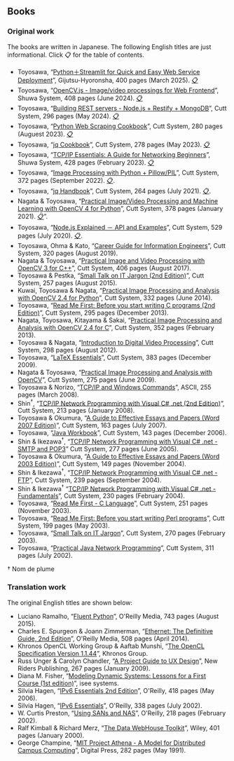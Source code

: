 ## Books

### Original work

The books are written in Japanese. The following English titles are just informational. Click 📋 for the table of contents.

- Toyosawa, “[Python＋Streamlit for Quick and Easy Web Service Deployment](https://gihyo.jp/book/2025/978-4-297-14764-8)”,
	Gijutsu-Hyoronsha, 400 pages (March 2025). [📋](./TOC/2025-Streamlit.md)
- Toyosawa, “[OpenCV.js - Image/video processings for Web Frontend](https://www.shuwasystem.co.jp/book/9784798072166.html)”,
	Shuwa System, 408 pages (June 2024). [📋](./TOC/2024-OpenCV-js.md)
- Toyosawa, “[Building REST servers - Node.js + Restify + MongoDB](https://www.cutt.co.jp/book/978-4-87783-549-1.html)”,
	Cutt System, 296 pages (May 2024). [📋](./TOC/2024-Restify.md)
- Toyosawa, “[Python Web Scraping Cookbook](https://www.cutt.co.jp/book/978-4-87783-541-5.html)”,
	Cutt System, 280 pages (Auguest 2023). [📋](./TOC/2023-WebScraping.md)
- Toyosawa, “[jq Cookbook](https://www.cutt.co.jp/book/978-4-87783-508-8.html)”,
	Cutt System, 278 pages (May 2023).  [📋](./TOC/2023-JqCookbook.md)
- Toyosawa, “[TCP/IP Essentials: A Guide for Networking Beginners](https://www.shuwasystem.co.jp/book/9784798068664.html)”,
	Shuwa System, 428 pages (February 2023). [📋](./TOC/2023-TcpIp.md)
- Toyosawa, “[Image Processing with Python + Pillow/PIL](https://cutt.co.jp/book/978-4-87783-525-5.html)”,
	Cutt System, 372 pages (September 2022). [📋](./TOC/2022-Pillow.md).
- Toyosawa, “[jq Handbook](https://www.cutt.co.jp/book/978-4-87783-491-3.html)”,
	Cutt System, 264 pages (July 2021). [📋](./TOC/2021-JqHandbook.md).
- Nagata & Toyosawa, “[Practical Image/Video Processing and Machine Learning with OpenCV 4 for Python](https://www.cutt.co.jp/book/978-4-87783-460-9.html)”,
	Cutt System, 378 pages (January 2021). [📋](./TOC/2021-OpenCV-Python.md)”.
- Toyosawa, “[Node.js Explained － API and Examples](https://www.cutt.co.jp/book/978-4-87783-489-0.html)”,
	Cutt System, 529 pages (July 2020). [📋](./TOC/2020-Node.md).
- Toyosawa, Ohma & Kato, “[Career Guide for Information Engineers](https://www.cutt.co.jp/book/978-4-87783-463-0.html)”,
	Cutt System, 320 pages (August 2019).
- Nagata & Toyosawa, “[Practical Image and Video Processing with OpenCV 3 for C++](https://www.cutt.co.jp/book/978-4-87783-380-0.html)”,
	Cutt System, 406 pages (August 2017).
- Toyosawa & Pestka, “[Small Talk on IT Jargon (2nd Edition)](https://www.cutt.co.jp/book/978-4-87783-372-5.html)”,
	Cutt System, 257 pages (August 2015).
- Kuwai, Toyosawa & Nagata, “[Practical Image Processing and Analysis with OpenCV 2.4 for Python](https://www.cutt.co.jp/book/978-4-87783-346-6.html)”,
	Cutt System, 332 pages (June 2014).
- Toyosawa, “[Read Me First: Before you start writing C programs (2nd Edition)](https://www.cutt.co.jp/book/978-4-87783-334-3.html)”,
	Cutt System, 295 pages (December 2013).
- Nagata, Toyosawa, Kitayama & Sakai, “[Practical Image Processing and Analysis with OpenCV 2.4 for C](https://www.cutt.co.jp/book/978-4-87783-184-4.html)”,
	Cutt System, 352 pages (February 2013).
- Toyosawa & Nagata, “[Introduction to Digital Video Processing](https://www.cutt.co.jp/book/978-4-87783-183-7.html)”,
	Cutt System, 298 pages (August 2012).
- Toyosawa, “[LaTeX Essentials](https://www.cutt.co.jp/book/978-4-87783-230-8.html)”,
	Cutt System, 383 pages (December 2009).
- Nagata & Toyosawa, “[Practical Image Processing and Analysis with OpenCV](https://www.cutt.co.jp/book/978-4-87783-203-2.html)”,
	Cutt System, 275 pages (June 2009).
- Toyosawa & Norizo, “[TCP/IP and Windows Commands](https://asciimw.jp/search/isbn/978-4-7561-5144-5)”,
	ASCII, 255 pages (March 2008).
- Shin<sup>†</sup>, “[TCP/IP Network Programming with Visual C# .net (2nd Edition)](https://www.cutt.co.jp/book/4-87783-182-0.html)”,
	Cutt System, 213 pages (January 2008).
- Toyosawa & Okumura, “[A Guide to Effective Essays and Papers (Word 2007 Edition)](https://www.cutt.co.jp/book/4-87783-156-1.html)”,
	Cutt System, 163 pages (July 2007).
- Toyosawa, “[Java Workbook](https://www.cutt.co.jp/book/4-87783-824-4.html)”,
	Cutt System, 143 pages (December 2006).
- Shin & Ikezawa<sup>†</sup>, “[TCP/IP Network Programming with Visual C# .net - SMTP and POP3](https://www.cutt.co.jp/book/4-87783-126-6.html)”
	Cutt System, 277 pages (June 2005).
- Toyosawa & Okumura, “[A Guide to Effective Essays and Papers (Word 2003 Edition)](https://www.cutt.co.jp/book/4-87783-128-2.html)”,
	Cutt System, 149 pages (November 2004).
- Shin & Ikezawa<sup>†</sup>, “[TCP/IP Network Programming with Visual C# .net - FTP](https://www.cutt.co.jp/book/4-87783-125-8.html)”,
	Cutt System, 239 pages (September 2004).
- Shin & Ikezawa<sup>†</sup> “[TCP/IP Network Programming with Visual C# .net - Fundamentals](https://www.cutt.co.jp/book/4-87783-105-3.html)”,
	Cutt System, 230 pages (February 2004).
- Toyosawa, “[Read Me First - C Language](https://www.cutt.co.jp/book/978-4-87783-334-3.html)”,
	Cutt System, 251 pages (November 2003).
- Toyosawa, “[Read Me First: Before you start writing Perl programs](https://www.cutt.co.jp/book/4-87783-075-8.html)”,
	Cutt System, 199 pages (May 2003).
- Toyosawa, “[Small Talk on IT Jargon](https://www.cutt.co.jp/book/4-87783-079-0.html)”,
	Cutt System, 270 pages (February 2003).
- Toyosawa, “[Practical Java Network Programming](https://www.cutt.co.jp/book/4-87783-049-9.html)”,
	Cutt System, 311 pages (July 2002).

† Nom de plume

### Translation work

The original English titles are shown below:

- Luciano Ramalho,
	“[Fluent Python](https://www.oreilly.com/library/view/fluent-python/9781491946237/)”,
	O'Reilly Media, 743 pages (August 2015).
- Charles E. Spurgeon & Joann Zimmerman,
	“[Ethernet: The Definitive Guide, 2nd Edition](https://www.oreilly.com/library/view/ethernet-the-definitive/9781449362980/)”,
	O'Reilly Media, 508 pages (April 2014).
- Khronos OpenCL Working Group & Aaftab Munshi,
	“[The OpenCL Specification Version 1.1.44](https://www.khronos.org/registry/OpenCL/specs/opencl-1.2.pdf)”,
	Khronos Group.
- Russ Unger & Carolyn Chandler,
	“[A Project Guide to UX Design](https://www.amazon.com/Project-Guide-Design-Experience-Designers/dp/0321607376)”,
	 New Riders Publishing, 267 pages (January 2009).
- Diana M. Fisher,
	“[Modeling Dynamic Systems: Lessons for a First Course (1st edition)](https://www.iseesystems.com/store/books/modeling-dynamic-systems/)”,
	isee systems.
- Silvia Hagen,
	“[IPv6 Essentials 2nd Edition](https://www.oreilly.com/library/view/ipv6-essentials-2nd/0596100582/)”,
	O'Reilly, 418 pages (May 2006).
- Silvia Hagen,
	“[IPv6 Essentials](https://www.oreilly.com/library/view/ipv6-essentials/0596001258/)”,
	O'Reilly, 338 pages (July 2002).
- W. Curtis Preston,
	“[Using SANs and NAS](https://www.oreilly.com/library/view/using-sans-and/0596001533/)”,
	O'Reilly, 218 pages (February 2002).
- Ralf Kimball & Richard Merz,
	“[The Data WebHouse Toolkit](https://www.amazon.com/Data-Webhouse-Toolkit-Web-Enabled-Warehouse/dp/B010EUHZ1C)”,
	Wiley, 401 pages (January 2000).
- George Champine,
	“[MIT Project Athena - A Model for Distributed Campus Computing](https://www.amazon.com/MIT-Project-Athena-Distributed-Computing/dp/1493305794)”,
	Digital Press, 282 pages (May 1991).
